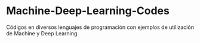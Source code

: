 # Machine-Deep-Learning-Codes
Códigos en diversos lenguajes de programación con ejemplos de utilización de Machine y Deep Learning
